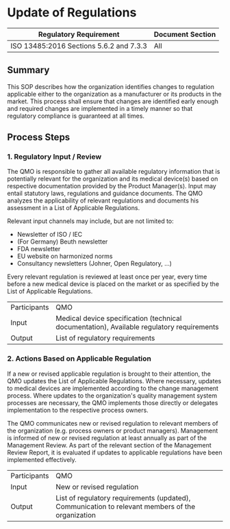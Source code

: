 <!--
Copyright (C) 2022 Radiotherapy AI Holdings Pty Ltd
Copyright (C) 2021-2022 OpenRegulatory (OpenReg GmbH)
This work is licensed under the Creative Commons Attribution 4.0 International
License. <http://creativecommons.org/licenses/by/4.0/>.

Original work by OpenRegulatory available at
<https://github.com/openregulatory/templates>
-->

# Update of Regulations

| Regulatory Requirement                  | Document Section |
| --------------------------------------- | ---------------- |
| ISO 13485:2016 Sections 5.6.2 and 7.3.3 | All              |

## Summary

This SOP describes how the organization identifies changes to regulation applicable either to the organization
as a manufacturer or its products in the market. This process shall ensure that changes are identified early
enough and required changes are implemented in a timely manner so that regulatory compliance is guaranteed at
all times.

## Process Steps

### 1. Regulatory Input / Review

The QMO is responsible to gather all available regulatory information that is potentially relevant for the
organization and its medical device(s) based on respective documentation provided by the Product
Manager(s). Input may entail statutory laws, regulations and guidance documents. The QMO analyzes the
applicability of relevant regulations and documents his assessment in a List of Applicable Regulations.

Relevant input channels may include, but are not limited to:

- Newsletter of ISO / IEC
- (For Germany) Beuth newsletter
- FDA newsletter
- EU website on harmonized norms
- Consultancy newsletters (Johner, Open Regulatory, …)

Every relevant regulation is reviewed at least once per year, every time before a new medical device is placed
on the market or as specified by the List of Applicable Regulations.

|              |                                                                                           |
| ------------ | ----------------------------------------------------------------------------------------- |
| Participants | QMO                                                                                       |
| Input        | Medical device specification (technical documentation), Available regulatory requirements |
| Output       | List of regulatory requirements                                                           |

### 2. Actions Based on Applicable Regulation

If a new or revised applicable regulation is brought to their attention, the QMO updates the List of
Applicable Regulations. Where necessary, updates to medical devices are implemented according to the change management process. Where updates to the organization's quality management system processes are necessary, the QMO implements those directly or delegates implementation to the respective process owners.

The QMO communicates new or revised regulation to relevant members of the organization (e.g. process owners or
product managers). Management is informed of new or revised regulation at least annually as part of the Management Review.
As part of the relevant section of the Management Review Report, it is evaluated if updates to applicable regulations have been implemented effectively.

|              |                                                                                                  |
| ------------ | ------------------------------------------------------------------------------------------------ |
| Participants | QMO                                                                                              |
| Input        | New or revised regulation                                                                        |
| Output       | List of regulatory requirements (updated), Communication to relevant members of the organization |
